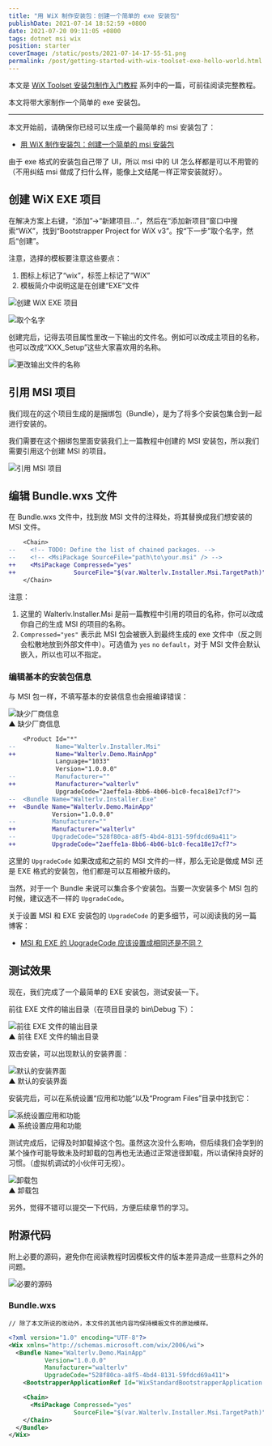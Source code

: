 ```yaml
---
title: "用 WiX 制作安装包：创建一个简单的 exe 安装包"
publishDate: 2021-07-14 18:52:59 +0800
date: 2021-07-20 09:11:05 +0800
tags: dotnet msi wix
position: starter
coverImage: /static/posts/2021-07-14-17-55-51.png
permalink: /post/getting-started-with-wix-toolset-exe-hello-world.html
---
```


本文是 [WiX Toolset 安装包制作入门教程](/post/getting-started-with-wix-toolset) 系列中的一篇，可前往阅读完整教程。

本文将带大家制作一个简单的 exe 安装包。

---

本文开始前，请确保你已经可以生成一个最简单的 msi 安装包了：

- [用 WiX 制作安装包：创建一个简单的 msi 安装包](/post/getting-started-with-wix-toolset-msi-hello-world)

由于 exe 格式的安装包自己带了 UI，所以 msi 中的 UI 怎么样都是可以不用管的（不用纠结 msi 做成了扫什么样，能像上文结尾一样正常安装就好）。

<div id="toc"></div>

## 创建 WiX EXE 项目

在解决方案上右键，“添加”->“新建项目...”，然后在“添加新项目”窗口中搜索“WiX”，找到“Bootstrapper Project for WiX v3”。按“下一步”取个名字，然后“创建”。

注意，选择的模板要注意这些要点：

1. 图标上标记了“wix”，标签上标记了“WiX”
2. 模板简介中说明这是在创建“EXE”文件

![创建 WiX EXE 项目](/static/posts/2021-07-14-17-55-51.png)

![取个名字](/static/posts/2021-07-14-17-57-21.png)

创建完后，记得去项目属性里改一下输出的文件名。例如可以改成主项目的名称，也可以改成“XXX_Setup”这些大家喜欢用的名称。

![更改输出文件的名称](/static/posts/2021-07-14-17-58-29.png)

## 引用 MSI 项目

我们现在的这个项目生成的是捆绑包（Bundle），是为了将多个安装包集合到一起进行安装的。

我们需要在这个捆绑包里面安装我们上一篇教程中创建的 MSI 安装包，所以我们需要引用这个创建 MSI 的项目。

![引用 MSI 项目](/static/posts/2021-07-14-18-28-19.png)

## 编辑 Bundle.wxs 文件

在 Bundle.wxs 文件中，找到放 MSI 文件的注释处，将其替换成我们想安装的 MSI 文件。

```diff
    <Chain>
--    <!-- TODO: Define the list of chained packages. -->
--    <!-- <MsiPackage SourceFile="path\to\your.msi" /> -->
++    <MsiPackage Compressed="yes"
++                SourceFile="$(var.Walterlv.Installer.Msi.TargetPath)"/>
    </Chain>
```

注意：

1. 这里的 Walterlv.Installer.Msi 是前一篇教程中引用的项目的名称，你可以改成你自己的生成 MSI 的项目的名称。
2. `Compressed="yes"` 表示此 MSI 包会被嵌入到最终生成的 exe 文件中（反之则会松散地放到外部文件中）。可选值为 `yes` `no` `default`，对于 MSI 文件会默认嵌入，所以也可以不指定。

### 编辑基本的安装包信息

与 MSI 包一样，不填写基本的安装信息也会报编译错误：

![缺少厂商信息](/static/posts/2021-07-14-18-39-24.png)  
▲ 缺少厂商信息

```diff
    <Product Id="*"
--           Name="Walterlv.Installer.Msi"
++           Name="Walterlv.Demo.MainApp"
             Language="1033"
             Version="1.0.0.0"
--           Manufacturer=""
++           Manufacturer="walterlv"
             UpgradeCode="2aeffe1a-8bb6-4b06-b1c0-feca18e17cf7">
--  <Bundle Name="Walterlv.Installer.Exe"
++  <Bundle Name="Walterlv.Demo.MainApp"
            Version="1.0.0.0"
--          Manufacturer=""
++          Manufacturer="walterlv"
--          UpgradeCode="528f80ca-a8f5-4bd4-8131-59fdcd69a411">
++          UpgradeCode="2aeffe1a-8bb6-4b06-b1c0-feca18e17cf7">
```

这里的 `UpgradeCode` 如果改成和之前的 MSI 文件的一样，那么无论是做成 MSI 还是 EXE 格式的安装包，他们都是可以互相被升级的。

当然，对于一个 Bundle 来说可以集合多个安装包。当要一次安装多个 MSI 包的时候，建议选不一样的 `UpgradeCode`。

关于设置 MSI 和 EXE 安装包的 `UpgradeCode` 的更多细节，可以阅读我的另一篇博客：

- [MSI 和 EXE 的 UpgradeCode 应该设置成相同还是不同？](/post/wix-toolset-should-the-upgrade-code-be-the-same-between-exe-and-msi)

## 测试效果

现在，我们完成了一个最简单的 EXE 安装包，测试安装一下。

前往 EXE 文件的输出目录（在项目目录的 bin\Debug 下）：

![前往 EXE 文件的输出目录](/static/posts/2021-07-14-18-47-40.png)  
▲ 前往 EXE 文件的输出目录

双击安装，可以出现默认的安装界面：

![默认的安装界面](/static/posts/2021-07-14-18-49-29.png)  
▲ 默认的安装界面

安装完后，可以在系统设置“应用和功能”以及“Program Files”目录中找到它：

![系统设置应用和功能](/static/posts/2021-07-14-18-50-47.png)  
▲ 系统设置应用和功能

测试完成后，记得及时卸载掉这个包。虽然这次没什么影响，但后续我们会学到的某个操作可能导致未及时卸载的包再也无法通过正常途径卸载，所以请保持良好的习惯。（虚拟机调试的小伙伴可无视）。

![卸载包](/static/posts/2021-07-14-18-51-47.png)  
▲ 卸载包

另外，觉得不错可以提交一下代码，方便后续章节的学习。

## 附源代码

附上必要的源码，避免你在阅读教程时因模板文件的版本差异造成一些意料之外的问题。

![必要的源码](/static/posts/2021-07-14-18-52-22.png)

### Bundle.wxs

`// 除了本文所说的改动外，本文件的其他内容均保持模板文件的原始模样。`

```xml
<?xml version="1.0" encoding="UTF-8"?>
<Wix xmlns="http://schemas.microsoft.com/wix/2006/wi">
  <Bundle Name="Walterlv.Demo.MainApp"
          Version="1.0.0.0"
          Manufacturer="walterlv"
          UpgradeCode="528f80ca-a8f5-4bd4-8131-59fdcd69a411">
    <BootstrapperApplicationRef Id="WixStandardBootstrapperApplication.RtfLicense" />

    <Chain>
      <MsiPackage Compressed="yes"
                  SourceFile="$(var.Walterlv.Installer.Msi.TargetPath)"/>
    </Chain>
  </Bundle>
</Wix>
```


